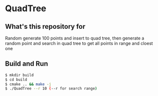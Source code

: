 # QuadTree

## What's this repository for
Random generate 100 points and insert to quad tree, then generate a random point and search in quad tree to get all points in range and cloest one

## Build and Run

```bash
$ mkdir build
$ cd build
$ cmake .. && make -j
$ ./QuadTree --r 10 (--r for search range)
```
